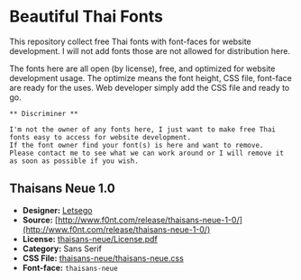 # Beautiful Thai Fonts


This repository collect free Thai fonts with font-faces for website development.
I will not add fonts those are not allowed for distribution here.

The fonts here are all open (by license), free, and optimized for website development usage.
The optimize means the font height, CSS file, font-face are ready for the uses.
Web developer simply add the CSS file and ready to go.

```
** Discriminer **

I'm not the owner of any fonts here, I just want to make free Thai fonts easy to access for website development.
If the font owner find your font(s) is here and want to remove.
Please contact me to see what we can work around or I will remove it as soon as possible if you wish.
```

## Thaisans Neue 1.0
- **Designer:** [Letsego](http://www.f0nt.com/author/letsego/)
- **Source:** [http://www.f0nt.com/release/thaisans-neue-1-0/](http://www.f0nt.com/release/thaisans-neue-1-0/)
- **License:** [thaisans-neue/License.pdf](thaisans-neue/License.pdf)
- **Category:** Sans Serif
- **CSS File:** [thaisans-neue/thaisans-neue.css](thaisans-neue/thaisans-neue.css)
- **Font-face:** `thaisans-neue`